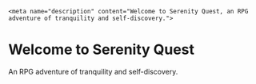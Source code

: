 
<!DOCTYPE html>
<html lang="en">
<head>
    <meta charset="UTF-8">
    
    <meta name="description" content="Welcome to Serenity Quest, an RPG adventure of tranquility and self-discovery.">
</head>
<body>
    <h1>Welcome to Serenity Quest</h1>
    <p>An RPG adventure of tranquility and self-discovery.</p>

</body>
</html>
